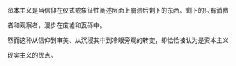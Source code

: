 资本主义是当信仰在仪式或象征性阐述层面上崩溃后剩下的东西。剩下的只有消费

者和观察者，漫步在废墟和瓦砾中。

然而这种从信仰到审美、从沉浸其中到冷眼旁观的转变，却恰恰被认为是资本主义

现实主义的优点。